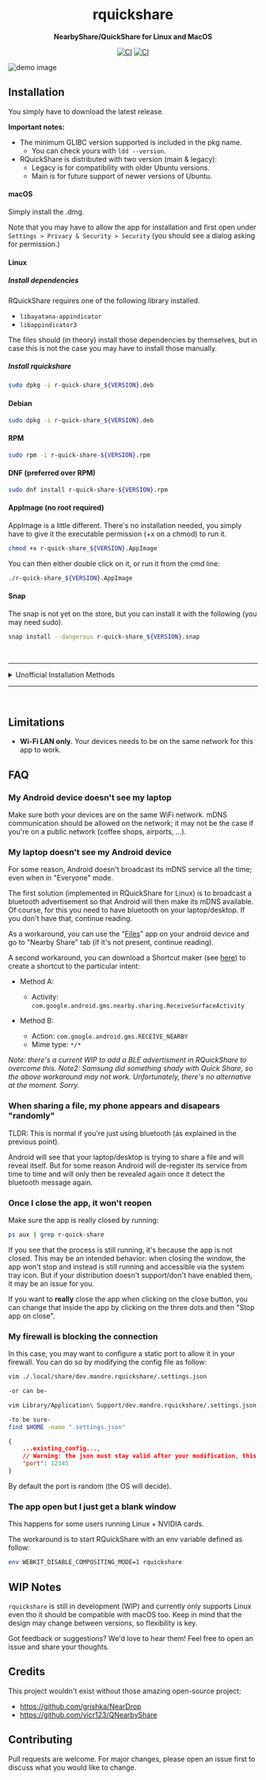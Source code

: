 <div align="center">
  <h1>rquickshare</h1>

  <p>
    <strong>NearbyShare/QuickShare for Linux and MacOS</strong>
  </p>
  <p>

[![CI](https://github.com/Martichou/rquickshare/actions/workflows/build.yml/badge.svg)](https://github.com/Martichou/rquickshare/actions)
[![CI](https://github.com/Martichou/rquickshare/actions/workflows/lint.yml/badge.svg)](https://github.com/Martichou/rquickshare/actions)

  </p>
</div>

![demo image](.github/demo.png)

Installation
--------------------------

You simply have to download the latest release.

**Important notes:**
- The minimum GLIBC version supported is included in the pkg name.
  - You can check yours with `ldd --version`.
- RQuickShare is distributed with two version (main & legacy):
  - Legacy is for compatibility with older Ubuntu versions.
  - Main is for future support of newer versions of Ubuntu.

#### macOS

Simply install the .dmg.

Note that you may have to allow the app for installation and first open under `Settings > Privacy & Security > Security` (you should see a dialog asking for permission.)

#### Linux

##### Install dependencies

RQuickShare requires one of the following library installed.

- `libayatana-appindicator`
- `libappindicator3`

The files should (in theory) install those dependencies by themselves, but in case this is not the case you may have to install those manually.

##### Install rquickshare
```bash
sudo dpkg -i r-quick-share_${VERSION}.deb
```

#### Debian

```bash
sudo dpkg -i r-quick-share_${VERSION}.deb
```

#### RPM

```bash
sudo rpm -i r-quick-share-${VERSION}.rpm
```

#### DNF (preferred over RPM)
```bash
sudo dnf install r-quick-share-${VERSION}.rpm
```

#### AppImage (no root required)

AppImage is a little different. There's no installation needed, you simply have to give it the executable permission (+x on a chmod) to run it.

```bash
chmod +x r-quick-share_${VERSION}.AppImage
```

You can then either double click on it, or run it from the cmd line:

```bash
./r-quick-share_${VERSION}.AppImage
```

#### Snap

The snap is not yet on the store, but you can install it with the following (you may need sudo).

```bash
snap install --dangerous r-quick-share_${VERSION}.snap
```
<br>

---

<details>
<summary>Unofficial Installation Methods</summary>

#### AUR (Arch)

For Arch Linux, you can install it from the AUR by using an AUR helper like yay.
```bash
yay -S r-quick-share
```

### Nix

Available here: [NixOS](https://search.nixos.org/packages?channel=24.05&show=rquickshare&from=0&size=50&sort=relevance&type=packages&query=rquickshare):

A nix-shell will temporarily modify your $PATH environment variable. This can be used to try a piece of software before deciding to permanently install it.

```bash
$ nix-shell -p rquickshare
```
</details>

---
<br>

Limitations
--------------------------

- **Wi-Fi LAN only**. Your devices needs to be on the same network for this app to work.

FAQ
--------------------------

### My Android device doesn't see my laptop

Make sure both your devices are on the same WiFi network. mDNS communication should be allowed on the network; it may not be the case if you're on a public network (coffee shops, airports, ...).

### My laptop doesn't see my Android device

For some reason, Android doesn't broadcast its mDNS service all the time; even when in "Everyone" mode.

The first solution (implemented in RQuickShare for Linux) is to broadcast a bluetooth advertisement so that Android will then make its mDNS available.
Of course, for this you need to have bluetooth on your laptop/desktop. If you don't have that, continue reading.

As a workaround, you can use the "[Files](https://play.google.com/store/apps/details?id=com.google.android.apps.nbu.files)" app on your android device and go to "Nearby Share" tab (if it's not present, continue reading).

A second workaround, you can download a Shortcut maker (see [here](https://xdaforums.com/t/how-to-manually-create-a-homescreen-shortcut-to-a-known-unique-android-activity.4336833)) to create a shortcut to the particular intent:

- Method A:
	- Activity: `com.google.android.gms.nearby.sharing.ReceiveSurfaceActivity`

- Method B:
	- Action: `com.google.android.gms.RECEIVE_NEARBY`
	- Mime type: `*/*`

_Note: there's a current WIP to add a BLE advertisment in RQuickShare to overcome this._
_Note2: Samsung did something shady with Quick Share, so the above workaround may not work. Unfortunately, there's no alternative at the moment. Sorry._

### When sharing a file, my phone appears and disapears "randomly"

TLDR: This is normal if you're just using bluetooth (as explained in the previous point).

Android will see that your laptop/desktop is trying to share a file and will reveal itself. But for some reason Android will de-register its service from time to time and will only then be revealed again once it detect the bluetooth message again.

### Once I close the app, it won't reopen

Make sure the app is really closed by running:
```bash
ps aux | grep r-quick-share
```
If you see that the process is still running, it's because the app is not closed. This may be an intended behavior: when closing the window, the app won't stop and instead is still running and accessible via the system tray icon. But if your distribution doesn't support/don't have enabled them, it may be an issue for you.

If you want to **really** close the app when clicking on the close button, you can change that inside the app by clicking on the three dots and then "Stop app on close".

### My firewall is blocking the connection

In this case, you may want to configure a static port to allow it in your firewall. You can do so by modifying the config file as follow:

```bash
vim ./.local/share/dev.mandre.rquickshare/.settings.json

-or can be-

vim Library/Application\ Support/dev.mandre.rquickshare/.settings.json

-to be sure-
find $HOME -name ".settings.json"
```

```json
{
	...existing_config...,
	// Warning: the json must stay valid after your modification, this means if "port" is the last item of the JSON it must not have a comma after it, otherwise the config will be reset.
	"port": 12345
}
```

By default the port is random (the OS will decide).

### The app open but I just get a blank window

This happens for some users running Linux + NVIDIA cards.

The workaround is to start RQuickShare with an env variable defined as follow:
```bash
env WEBKIT_DISABLE_COMPOSITING_MODE=1 rquickshare
```

WIP Notes
--------------------------

`rquickshare` is still in development (WIP) and currently only supports Linux even tho it should be compatible with macOS too. Keep in mind that the design may change between versions, so flexibility is key.

Got feedback or suggestions? We'd love to hear them! Feel free to open an issue and share your thoughts.


Credits
--------------------------

This project wouldn't exist without those amazing open-source project:

- https://github.com/grishka/NearDrop
- https://github.com/vicr123/QNearbyShare


Contributing
--------------------------

Pull requests are welcome. For major changes, please open an issue first to discuss what you would like to change.

